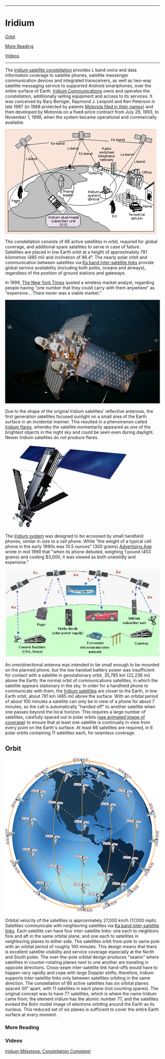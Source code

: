------------------------------------------------------------------------------------------------------------
# Iridium 

[Orbit](https://github.com/flyn28261/DuncanU/blob/main/Iridium/README.md#orbit)

[More Reading](https://github.com/flyn28261/DuncanU/blob/main/Iridium/README.md#more-reading)

[Videos](https://github.com/flyn28261/DuncanU/blob/main/Iridium/README.md#videos)



------------------------------------------------------------------------------------------------------------


The [Iridium satellite constellation](https://en.wikipedia.org/wiki/Iridium_satellite_constellation) provides L band voice and data information coverage to satellite phones, satellite messenger communication devices and integrated transceivers, as well as two-way satellite messaging service to supported Android smartphones, over the entire surface of Earth. [Iridium Communications](https://en.wikipedia.org/wiki/Iridium_Communications) owns and operates the constellation, additionally selling equipment and access to its services. It was conceived by Bary Bertiger, Raymond J. Leopold and Ken Peterson in late 1987 (in 1988 protected by patents [Motorola filed in their names](https://en.wikipedia.org/wiki/Motorola)) and then developed by Motorola on a fixed-price contract from July 29, 1993, to November 1, 1998, when the system became operational and commercially available.

![](1649758202636_637853550020362196.png)


The constellation consists of 66 active satellites in orbit, required for global coverage, and additional spare satellites to serve in case of failure. Satellites are placed in low Earth orbit at a height of approximately 781 kilometres (485 mi) and inclination of 86.4°. The nearly polar orbit and communication between satellites via [Ka band inter-satellite links](https://en.wikipedia.org/wiki/Inter-satellite_link) provide global service availability (including both poles, oceans and airways), regardless of the position of ground stations and gateways.

In 1999, [The New York Times](https://en.wikipedia.org/wiki/The_New_York_Times) quoted a wireless market analyst, regarding people having "one number that they could carry with them anywhere" as "expensive... There never was a viable market."

![](1649758202672_637853550030674666.jpeg)

Due to the shape of the original Iridium satellites' reflective antennas, the first generation satellites focused sunlight on a small area of the Earth surface in an incidental manner. This resulted in a phenomenon called [Iridium flares](https://en.wikipedia.org/wiki/Satellite_flare), whereby the satellite momentarily appeared as one of the brightest objects in the night sky and could be seen even during daylight. Newer Iridium satellites do not produce flares.

![](iridium__1.jpg)

The [Iridium system](https://en.wikipedia.org/wiki/Iridium_satellite_constellation) was designed to be accessed by small handheld phones, similar in size to a cell phone. While "the weight of a typical cell phone in the early 1990s was 10.5 ounces" (300 grams) [Advertising Age](https://en.wikipedia.org/wiki/Advertising_Age) wrote in mid 1999 that "when its phone debuted, weighing 1 pound (453 grams) and costing $3,000, it was viewed as both unwieldly and expensive."

![](Iridium-satellite-communication-network-1.png)

An omnidirectional antenna was intended to be small enough to be mounted on the planned phone, but the low handset battery power was insufficient for contact with a satellite in geostationary orbit, 35,785 km (22,236 mi) above the Earth; the normal orbit of communications satellites, in which the satellite appears stationary in the sky. In order for a handheld phone to communicate with them, the [Iridium satellites](https://en.wikipedia.org/wiki/Iridium_satellite_constellation) are closer to the Earth, in low Earth orbit, about 781 km (485 mi) above the surface. With an orbital period of about 100 minutes a satellite can only be in view of a phone for about 7 minutes, so the call is automatically "handed off" to another satellite when one passes beyond the local horizon. This requires a large number of satellites, carefully spaced out in polar orbits ([see animated image of coverage](https://en.wikipedia.org/wiki/Iridium_satellite_constellation#/media/File:Iridium-Flare.ogv)) to ensure that at least one satellite is continually in view from every point on the Earth's surface. At least 66 satellites are required, in 6 polar orbits containing 11 satellites each, for seamless coverage.

## Orbit

![](iridium-coverage-globe-503x503.png)

Orbital velocity of the satellites is approximately 27,000 km/h (17,000 mph). Satellites communicate with neighboring satellites via [Ka band inter-satellite links](https://en.wikipedia.org/wiki/Inter-satellite_link). Each satellite can have four inter-satellite links: one each to neighbors fore and aft in the same orbital plane, and one each to satellites in neighboring planes to either side. The satellites orbit from pole to same pole with an orbital period of roughly 100 minutes. This design means that there is excellent satellite visibility and service coverage especially at the North and South poles. The over-the-pole orbital design produces "seams" where satellites in counter-rotating planes next to one another are traveling in opposite directions. Cross-seam inter-satellite link hand-offs would have to happen very rapidly and cope with large Doppler shifts; therefore, Iridium supports inter-satellite links only between satellites orbiting in the same direction. The constellation of 66 active satellites has six orbital planes spaced 30° apart, with 11 satellites in each plane (not counting spares). The original concept was to have 77 satellites, which is where the name Iridium came from; the element iridium has the atomic number 77, and the satellites evoked the Bohr model image of electrons orbiting around the Earth as its nucleus. This reduced set of six planes is sufficient to cover the entire Earth surface at every moment.



### More Reading

### Videos


[Iridium Milestone: Constellation Complete!](https://youtu.be/q2lVFvg69Fc?si=gqcxXBbwWmN5_wLp)
